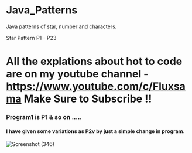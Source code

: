 # Java_Patterns
Java patterns of star, number and characters.

Star Pattern P1 - P23

# All the explations about hot to code are on my youtube channel - https://www.youtube.com/c/Fluxsama  Make Sure to Subscribe !!

 ### Program1 is P1 & so on ..... 
 
 #### I have given some variations as P2v by just a simple change in program.
 
 
 
 ![Screenshot (346)](https://user-images.githubusercontent.com/48413868/122639174-fcc1a680-d115-11eb-8ca8-be7fc2b1f054.png)




